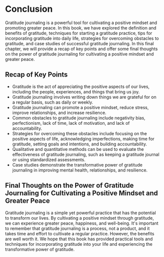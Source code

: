 # Conclusion

Gratitude journaling is a powerful tool for cultivating a positive mindset and promoting greater peace. In this book, we have explored the definition and benefits of gratitude, techniques for starting a gratitude practice, tips for incorporating gratitude into daily life, strategies for overcoming obstacles to gratitude, and case studies of successful gratitude journaling. In this final chapter, we will provide a recap of key points and offer some final thoughts on the power of gratitude journaling for cultivating a positive mindset and greater peace.

Recap of Key Points
-------------------

* Gratitude is the act of appreciating the positive aspects of our lives, including the people, experiences, and things that bring us joy.
* Gratitude journaling involves writing down things we are grateful for on a regular basis, such as daily or weekly.
* Gratitude journaling can promote a positive mindset, reduce stress, improve relationships, and increase resilience.
* Common obstacles to gratitude journaling include negativity bias, perfectionism, lack of time, lack of motivation, and lack of accountability.
* Strategies for overcoming these obstacles include focusing on the positive aspects of life, acknowledging imperfections, making time for gratitude, setting goals and intentions, and building accountability.
* Qualitative and quantitative methods can be used to evaluate the effectiveness of gratitude journaling, such as keeping a gratitude journal or using standardized assessments.
* Case studies demonstrate the transformative power of gratitude journaling in improving mental health, relationships, and resilience.

Final Thoughts on the Power of Gratitude Journaling for Cultivating a Positive Mindset and Greater Peace
--------------------------------------------------------------------------------------------------------

Gratitude journaling is a simple yet powerful practice that has the potential to transform our lives. By cultivating a positive mindset through gratitude, we can experience greater peace, happiness, and well-being. It's important to remember that gratitude journaling is a process, not a product, and it takes time and effort to cultivate a regular practice. However, the benefits are well worth it. We hope that this book has provided practical tools and techniques for incorporating gratitude into your life and experiencing the transformative power of gratitude.